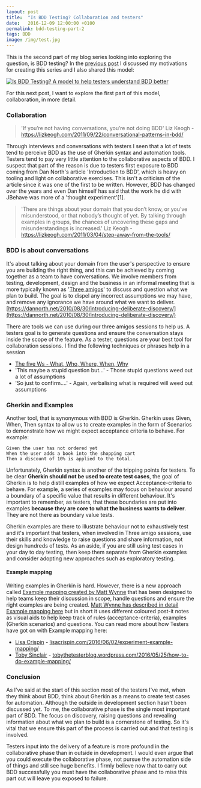 ```yaml
---
layout: post
title:  "Is BDD Testing? Collaboration and testers"
date:   2016-12-09 12:00:00 +0100
permalink: bdd-testing-part-2
tags: BDD
image: /img/test.jpg
---
```


This is the second part of my blog series looking into exploring the question, is BDD testing? In the [previous post](http://www.mwtestconsultancy.co.uk/bdd-testing-part-1/) I discussed my motivations for creating this series and I also shared this model:

<a href="http://www.mwtestconsultancy.co.uk/wp-content/uploads/2016/12/BDD-Model.png"><img src="http://www.mwtestconsultancy.co.uk/wp-content/uploads/2016/12/BDD-Model-1024x652.png" alt="Is BDD Testing? A model to help testers understand BDD better" class="aligncenter size-large wp-image-383" /></a>

For this next post, I want to explore the first part of this model, collaboration, in more detail.

<h3>Collaboration</h3>

> 'If you’re not having conversations, you’re not doing BDD'
> Liz Keogh - https://lizkeogh.com/2011/09/22/conversational-patterns-in-bdd/

Through interviews and conversations with testers I seen that a lot of tests tend to perceive BDD as the use of Gherkin syntax and automation tools.  Testers tend to pay very little attention to the collaborative aspects of BDD.  I suspect that part of the reason is due to testers first exposure to BDD coming from Dan North's article 'Introduction to BDD', which is heavy on tooling and light on collaborative exercises.  This isn't a criticism of the article since it was one of the first to be written.  However, BDD has changed over the years and even Dan himself has said that the work he did with JBehave was more of a 'thought experiment'[1].

> 'There are things about your domain that you don’t know, or you’ve misunderstood, or that nobody’s thought of yet. By talking through examples in groups, the chances of uncovering these gaps and misunderstandings is increased.'
> Liz Keogh - https://lizkeogh.com/2011/03/04/step-away-from-the-tools/

<h3>BDD is about conversations</h3>

It's about talking about your domain from the user's perspective to ensure you are building the right thing, and this can be achieved by coming together as a team to have conversations.  We involve members from testing, development, design and the business in an informal meeting that is more typically known as '[Three amigos](https://www.stickyminds.com/sites/default/files/magazine/file/2013/3971888.pdf)' to discuss and question what we plan to build.   The goal is to dispel any incorrect assumptions we may have, and remove any ignorance we have around what we want to deliver. [https://dannorth.net/2010/08/30/introducing-deliberate-discovery/](https://dannorth.net/2010/08/30/introducing-deliberate-discovery/)

There are tools we can use during our three amigos sessions to help us.  A testers goal is to generate questions and ensure the conversation stays inside the scope of the feature.  As a tester, questions are your best tool for collaboration sessions.  I find the following techniques or phrases help in a session

* [The five Ws - What, Who, Where, When, Why](https://en.wikipedia.org/wiki/Five_Ws)
* 'This maybe a stupid question but...' - Those stupid questions weed out a lot of assumptions
* 'So just to confirm....' - Again, verbalising what is required will weed out assumptions

<h3>Gherkin and Examples</h3>

Another tool, that is synonymous with BDD is Gherkin.  Gherkin uses Given, When, Then syntax to allow us to create examples in the form of Scenarios to demonstrate how we might expect acceptance criteria to behave.  For example:

```
Given the user has not ordered yet
When the user adds a book into the shopping cart
Then a discount of 10% is applied to the total.
```

Unfortunately, Gherkin syntax is another of the tripping points for testers. To be clear __Gherkin should not be used to create test cases__, the goal of Gherkin is to help distill examples of how we expect Acceptance-criteria to behave.  For example, a series of examples may focus on behaviour around a boundary of a specific value that results in different behaviour.  It's important to remember, as testers, that these boundaries are put into examples __because they are core to what the business wants to deliver__. They are not there as boundary value tests.

Gherkin examples are there to illustrate behaviour not to exhaustively test and it's important that testers, when involved in Three amigo sessions, use their skills and knowledge to raise questions and share information, not design hundreds of tests. As an aside, if you are still using test cases in your day to day testing, then keep them separate from Gherkin examples and consider adopting new approaches such as exploratory testing.

<h4>Example mapping</h4>

Writing examples in Gherkin is hard. However, there is a new approach called [Example mapping created by Matt Wynne](https://cucumber.io/blog/2015/12/08/example-mapping-introduction) that has been designed to help teams keep their discussion in scope, handle questions and ensure the right examples are being created.  [Matt Wynne has described in detail Example mapping here](https://cucumber.io/blog/2015/12/08/example-mapping-introduction) but in short it uses different coloured post-it notes as visual aids to help keep track of rules (acceptance-criteria), examples (Gherkin scenarios) and questions.  You can read more about how Testers have got on with Example mapping here: 

* [Lisa Crispin](https://twitter.com/lisacrispin) - [lisacrispin.com/2016/06/02/experiment-example-mapping/](http://lisacrispin.com/2016/06/02/experiment-example-mapping/) 
* [Toby Sinclair](https://twitter.com/tobythetester) - [tobythetesterblog.wordpress.com/2016/05/25/how-to-do-example-mapping/](https://tobythetesterblog.wordpress.com/2016/05/25/how-to-do-example-mapping/)

<h3>Conclusion</h3>

As I've said at the start of this section most of the testers I've met, when they think about BDD, think about Gherkin as a means to create test cases for automation.  Although the outside in development section hasn't been discussed yet. To me, the collaborative phase is the single most important part of BDD.  The focus on discovery, raising questions and revealing information about what we plan to build is a cornerstone of testing.  So it's vital that we ensure this part of the process is carried out and that testing is involved.  

Testers input into the delivery of a feature is more profound in the collaborative phase than in outside in development. I would even argue that you could execute the collaborative phase, not pursue the automation side of things and still see huge benefits.  I firmly believe now that to carry out BDD successfully you must have the collaborative phase and to miss this part out will leave you exposed to failure.